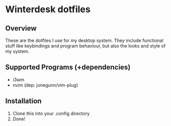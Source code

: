 # Winterdesk dotfiles
## Overview
These are the dotfiles I use for my desktop system.
They include functional stuff like keybindings and program behaviour,
but also the looks and style of my system.

## Supported Programs (+dependencies)
- i3wm
- nvim (dep: junegunn/vim-plug)

## Installation
1. Clone this into your .config directory
2. Done!

